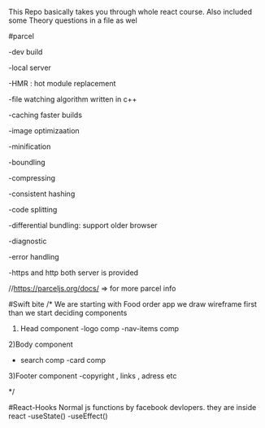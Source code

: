 This Repo basically takes you through whole react course.
Also included some Theory questions in a file as wel


#parcel

-dev build

-local server

-HMR : hot module replacement


-file watching algorithm written in c++

-caching faster builds

-image optimizaation

-minification

-boundling

-compressing

-consistent hashing

-code splitting

-differential bundling: support older browser

-diagnostic

-error handling

-https and http both server is provided

//https://parceljs.org/docs/ => for more parcel info


#Swift bite
/*
We are starting with Food order app
we draw wireframe first
than we start deciding components

1) Head component
 -logo comp
 -nav-items comp

2)Body component
 - search comp
 -card comp

3)Footer component
 -copyright , links , adress etc

*/


#React-Hooks
Normal js functions by facebook devlopers.
they are inside react
-useState()
-useEffect()